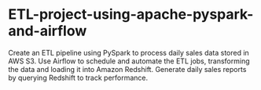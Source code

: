 # ETL-project-using-apache-pyspark-and-airflow
Create an ETL pipeline using PySpark to process daily sales data stored in AWS S3. Use Airflow to schedule and automate the ETL jobs, transforming the data and loading it into Amazon Redshift. Generate daily sales reports by querying Redshift to track performance.
